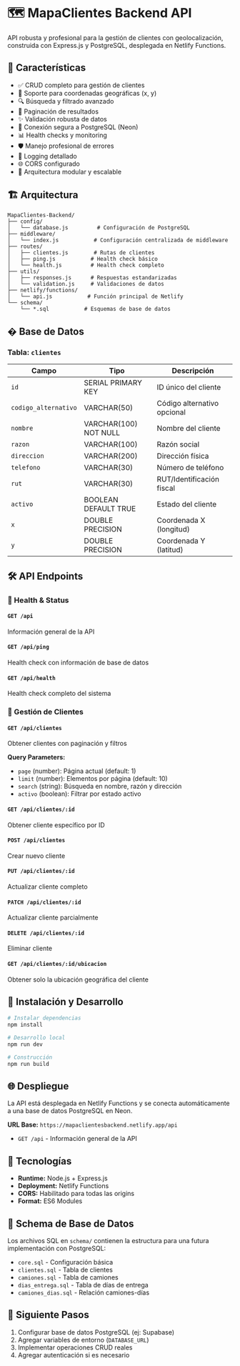 # 🗺️ MapaClientes Backend API

API robusta y profesional para la gestión de clientes con geolocalización, construida con Express.js y PostgreSQL, desplegada en Netlify Functions.

## 🚀 Características

- ✅ CRUD completo para gestión de clientes
- 📍 Soporte para coordenadas geográficas (x, y)
- 🔍 Búsqueda y filtrado avanzado
- 📄 Paginación de resultados
- ✨ Validación robusta de datos
- 🔗 Conexión segura a PostgreSQL (Neon)
- 📊 Health checks y monitoring
- 🛡️ Manejo profesional de errores
- 📝 Logging detallado
- 🌐 CORS configurado
- 🔧 Arquitectura modular y escalable

## 🏗️ Arquitectura

```
MapaClientes-Backend/
├── config/
│   └── database.js         # Configuración de PostgreSQL
├── middleware/
│   └── index.js           # Configuración centralizada de middleware
├── routes/
│   ├── clientes.js        # Rutas de clientes
│   ├── ping.js           # Health check básico
│   └── health.js         # Health check completo
├── utils/
│   ├── responses.js      # Respuestas estandarizadas
│   └── validation.js     # Validaciones de datos
├── netlify/functions/
│   └── api.js           # Función principal de Netlify
└── schema/
    └── *.sql           # Esquemas de base de datos
```

## � Base de Datos

### Tabla: `clientes`

| Campo                | Tipo                  | Descripción                 |
| -------------------- | --------------------- | --------------------------- |
| `id`                 | SERIAL PRIMARY KEY    | ID único del cliente        |
| `codigo_alternativo` | VARCHAR(50)           | Código alternativo opcional |
| `nombre`             | VARCHAR(100) NOT NULL | Nombre del cliente          |
| `razon`              | VARCHAR(100)          | Razón social                |
| `direccion`          | VARCHAR(200)          | Dirección física            |
| `telefono`           | VARCHAR(30)           | Número de teléfono          |
| `rut`                | VARCHAR(30)           | RUT/Identificación fiscal   |
| `activo`             | BOOLEAN DEFAULT TRUE  | Estado del cliente          |
| `x`                  | DOUBLE PRECISION      | Coordenada X (longitud)     |
| `y`                  | DOUBLE PRECISION      | Coordenada Y (latitud)      |

## 🛠️ API Endpoints

### 🏥 Health & Status

#### `GET /api`

Información general de la API

#### `GET /api/ping`

Health check con información de base de datos

#### `GET /api/health`

Health check completo del sistema

### 👥 Gestión de Clientes

#### `GET /api/clientes`

Obtener clientes con paginación y filtros

**Query Parameters:**

- `page` (number): Página actual (default: 1)
- `limit` (number): Elementos por página (default: 10)
- `search` (string): Búsqueda en nombre, razón y dirección
- `activo` (boolean): Filtrar por estado activo

#### `GET /api/clientes/:id`

Obtener cliente específico por ID

#### `POST /api/clientes`

Crear nuevo cliente

#### `PUT /api/clientes/:id`

Actualizar cliente completo

#### `PATCH /api/clientes/:id`

Actualizar cliente parcialmente

#### `DELETE /api/clientes/:id`

Eliminar cliente

#### `GET /api/clientes/:id/ubicacion`

Obtener solo la ubicación geográfica del cliente

## 🔧 Instalación y Desarrollo

```bash
# Instalar dependencias
npm install

# Desarrollo local
npm run dev

# Construcción
npm run build
```

## 🌐 Despliegue

La API está desplegada en Netlify Functions y se conecta automáticamente a una base de datos PostgreSQL en Neon.

**URL Base:** `https://mapaclientesbackend.netlify.app/api`

- `GET /api` - Información general de la API

## 🔧 Tecnologías

- **Runtime:** Node.js + Express.js
- **Deployment:** Netlify Functions
- **CORS:** Habilitado para todas las origins
- **Format:** ES6 Modules

## 📁 Schema de Base de Datos

Los archivos SQL en `schema/` contienen la estructura para una futura implementación con PostgreSQL:

- `core.sql` - Configuración básica
- `clientes.sql` - Tabla de clientes
- `camiones.sql` - Tabla de camiones
- `dias_entrega.sql` - Tabla de días de entrega
- `camiones_dias.sql` - Relación camiones-días

## 🚀 Siguiente Pasos

1. Configurar base de datos PostgreSQL (ej: Supabase)
2. Agregar variables de entorno (`DATABASE_URL`)
3. Implementar operaciones CRUD reales
4. Agregar autenticación si es necesario

